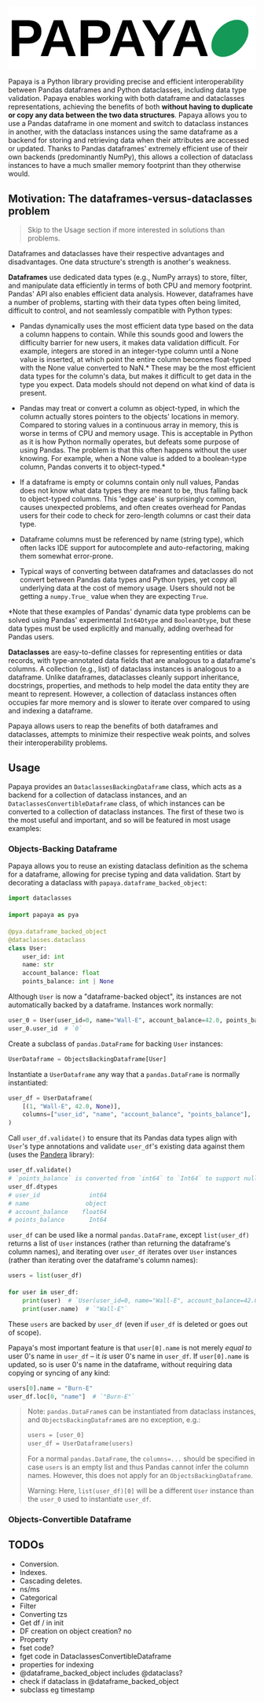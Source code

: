 <p align="center">
  <img src="assets/papaya_logo.svg" alt="PAPAYA" />
</p>

Papaya is a Python library providing precise and efficient interoperability between Pandas dataframes and Python dataclasses, including data type validation. Papaya enables working with both dataframe and dataclasses representations, achieving the benefits of both **without having to duplicate or copy any data between the two data structures**. Papaya allows you to use a Pandas dataframe in one moment and switch to dataclass instances in another, with the dataclass instances using the same dataframe as a backend for storing and retrieving data when their attributes are accessed or updated. Thanks to Pandas dataframes' extremely efficient use of their own backends (predominantly NumPy), this allows a collection of dataclass instances to have a much smaller memory footprint than they otherwise would.

## Motivation: The dataframes-versus-dataclasses problem

> Skip to the Usage section if more interested in solutions than problems.

Dataframes and dataclasses have their respective advantages and disadvantages. One data structure's strength is another's weakness.

**Dataframes** use dedicated data types (e.g., NumPy arrays) to store, filter, and manipulate data efficiently in terms of both CPU and memory footprint. Pandas' API also enables efficient data analysis. However, dataframes have a number of problems, starting with their data types often being limited, difficult to control, and not seamlessly compatible with Python types:

- Pandas dynamically uses the most efficient data type based on the data a column happens to contain. While this sounds good and lowers the difficulty barrier for new users, it makes data validation difficult. For example, integers are stored in an integer-type column until a None value is inserted, at which point the entire column becomes float-typed with the None value converted to NaN.* These may be the most efficient data types for the column's data, but makes it difficult to get data in the type you expect. Data models should not depend on what kind of data is present.

- Pandas may treat or convert a column as object-typed, in which the column actually stores pointers to the objects' locations in memory. Compared to storing values in a continuous array in memory, this is worse in terms of CPU and memory usage. This is acceptable in Python as it is how Python normally operates, but defeats some purpose of using Pandas. The problem is that this often happens without the user knowing. For example, when a None value is added to a boolean-type column, Pandas converts it to object-typed.*

- If a dataframe is empty or columns contain only null values, Pandas does not know what data types they are meant to be, thus falling back to object-typed columns. This 'edge case' is surprisingly common, causes unexpected problems, and often creates overhead for Pandas users for their code to check for zero-length columns or cast their data type.

- Dataframe columns must be referenced by name (string type), which often lacks IDE support for autocomplete and auto-refactoring, making them somewhat error-prone.

- Typical ways of converting between dataframes and dataclasses do not convert between Pandas data types and Python types, yet copy all underlying data at the cost of memory usage. Users should not be getting a `numpy.True_` value when they are expecting `True`.

*Note that these examples of Pandas' dynamic data type problems can be solved using Pandas' experimental `Int64Dtype` and `BooleanDtype`, but these data types must be used explicitly and manually, adding overhead for Pandas users.

**Dataclasses** are easy-to-define classes for representing entities or data records, with type-annotated data fields that are analogous to a dataframe's columns. A collection (e.g., list) of dataclass instances is analogous to a dataframe. Unlike dataframes, dataclasses cleanly support inheritance, docstrings, properties, and methods to help model the data entity they are meant to represent. However, a collection of dataclass instances often occupies far more memory and is slower to iterate over compared to using and indexing a dataframe.

Papaya allows users to reap the benefits of both dataframes and dataclasses, attempts to minimize their respective weak points, and solves their interoperability problems.

## Usage

Papaya provides an `DataclassesBackingDataframe` class, which acts as a backend for a collection of dataclass instances, and an `DataclassesConvertibleDataframe` class, of which instances can be converted to a collection of dataclass instances. The first of these two is the most useful and important, and so will be featured in most usage examples:

### Objects-Backing Dataframe

Papaya allows you to reuse an existing dataclass definition as the schema for a dataframe, allowing for precise typing and data validation. Start by decorating a dataclass with `papaya.dataframe_backed_object`:

```python
import dataclasses

import papaya as pya

@pya.dataframe_backed_object
@dataclasses.dataclass
class User:
    user_id: int
    name: str
    account_balance: float
    points_balance: int | None
```

Although `User` is now a "dataframe-backed object", its instances are not automatically backed by a dataframe. Instances work normally:

```python
user_0 = User(user_id=0, name="Wall-E", account_balance=42.0, points_balance=None)
user_0.user_id  # `0`
```

Create a subclass of `pandas.DataFrame` for backing `User` instances:

```python
UserDataframe = ObjectsBackingDataframe[User]
```

Instantiate a `UserDataframe` any way that a `pandas.DataFrame` is normally instantiated:

```python
user_df = UserDataframe(
    [(1, "Wall-E", 42.0, None)],
    columns=["user_id", "name", "account_balance", "points_balance"],
)
```

Call `user_df.validate()` to ensure that its Pandas data types align with `User`'s type annotations and validate `user_df`'s existing data against them (uses the [Pandera](https://pandera.readthedocs.io/en/stable/) library):

```python
user_df.validate()
# `points_balance` is converted from `int64` to `Int64` to support null values, as `points_balance` can be `None`:
user_df.dtypes
# user_id              int64
# name                object
# account_balance    float64
# points_balance       Int64
```

`user_df` can be used like a normal `pandas.DataFrame`, except `list(user_df)` returns a list of `User` instances (rather than returning the dataframe's column names), and iterating over `user_df` iterates over `User` instances (rather than iterating over the dataframe's column names):

```python
users = list(user_df)

for user in user_df:
    print(user)  # `User(user_id=0, name="Wall-E", account_balance=42.0, points_balance=None)`
    print(user.name)  # `"Wall-E"`
```

These `users` are backed by `user_df` (even if `user_df` is deleted or goes out of scope).

Papaya's most important feature is that `user[0].name` is not merely *equal to* user 0's name in `user_df` – it *is* user 0's name in `user_df`. If `user[0].name` is updated, so is user 0's name in the dataframe, without requiring data copying or syncing of any kind:

```python
users[0].name = "Burn-E"
user_df.loc[0, "name"]  # `"Burn-E"`
```

> Note: `pandas.DataFrame`s can be instantiated from dataclass instances, and `ObjectsBackingDataframe`s are no exception, e.g.:
> ```python
> users = [user_0]
> user_df = UserDataframe(users)
> ```
> For a normal `pandas.DataFrame`, the `columns=...` should be specified in case `users` is an empty list and thus Pandas cannot infer the column names. However, this does not apply for an `ObjectsBackingDataframe`.
> 
> Warning: Here, `list(user_df)[0]` will be a different `User` instance than the `user_0` used to instantiate `user_df`.

### Objects-Convertible Dataframe


## TODOs

- Conversion.
- Indexes.
- Cascading deletes.
- ns/ms
- Categorical
- Filter
- Converting tzs
- Get df / in init
- DF creation on object creation? no
- Property
- fset code?
- fget code in DataclassesConvertibleDataframe
- properties for indexing
- @dataframe_backed_object includes @dataclass?
- check if dataclass in @dataframe_backed_object
- subclass eg timestamp